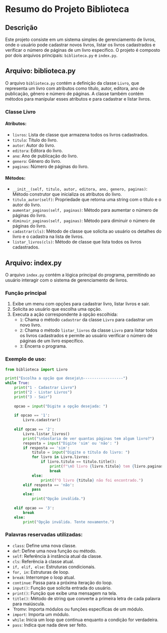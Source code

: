# Resumo do Projeto Biblioteca

## Descrição
Este projeto consiste em um sistema simples de gerenciamento de livros, onde o usuário pode cadastrar novos livros, listar os livros cadastrados e verificar o número de páginas de um livro específico. O projeto é composto por dois arquivos principais: `biblioteca.py` e `index.py`.

## Arquivo: biblioteca.py
O arquivo `biblioteca.py` contém a definição da classe `Livro`, que representa um livro com atributos como título, autor, editora, ano de publicação, gênero e número de páginas. A classe também contém métodos para manipular esses atributos e para cadastrar e listar livros.

### Classe Livro
#### Atributos:
- `livros`: Lista de classe que armazena todos os livros cadastrados.
- `titulo`: Título do livro.
- `autor`: Autor do livro.
- `editora`: Editora do livro.
- `ano`: Ano de publicação do livro.
- `genero`: Gênero do livro.
- `paginas`: Número de páginas do livro.

#### Métodos:
- `__init__(self, titulo, autor, editora, ano, genero, paginas)`: Método construtor que inicializa os atributos do livro.
- `titulo_autor(self)`: Propriedade que retorna uma string com o título e o autor do livro.
- `aumentar_paginas(self, paginas)`: Método para aumentar o número de páginas do livro.
- `diminuir_paginas(self, paginas)`: Método para diminuir o número de páginas do livro.
- `cadastrar(cls)`: Método de classe que solicita ao usuário os detalhes do livro e o cadastra na lista de livros.
- `listar_livros(cls)`: Método de classe que lista todos os livros cadastrados.

## Arquivo: index.py
O arquivo `index.py` contém a lógica principal do programa, permitindo ao usuário interagir com o sistema de gerenciamento de livros.

### Função principal
1. Exibe um menu com opções para cadastrar livro, listar livros e sair.
2. Solicita ao usuário que escolha uma opção.
3. Executa a ação correspondente à opção escolhida:
   - `1`: Chama o método `cadastrar` da classe `Livro` para cadastrar um novo livro.
   - `2`: Chama o método `listar_livros` da classe `Livro` para listar todos os livros cadastrados e permite ao usuário verificar o número de páginas de um livro específico.
   - `3`: Encerra o programa.

### Exemplo de uso:
```python
from biblioteca import Livro

print("Escolha a opção que deseja\n------------------")
while True:
    print("1 - Cadastrar Livro")
    print("2 - Listar Livros")
    print("3 - Sair")
    
    opcao = input("Digite a opção desejada: ")
    
    if opcao == '1':
        Livro.cadastrar()
        
    elif opcao == '2':
        Livro.listar_livros()
        print("\nGostaria de ver quantas páginas tem algum livro?")
        resposta = input("Digite 'sim' ou 'não': ")
        if resposta == 'sim':
            titulo = input("Digite o título do livro: ")
            for livro in Livro.livros:
                if livro.titulo == titulo.title():
                    print(f"\nO livro {livro.titulo} tem {livro.paginas} páginas.")
                    break
            else:
                print(f"O livro {titulo} não foi encontrado.")
        elif resposta == 'não':
            pass
        else:
            print("Opção inválida.")
    
    elif opcao == '3':
        break
    else:
        print("Opção inválida. Tente novamente.")
```
### Palavras reservadas utilizadas:
- `class`: Define uma nova classe.
- `def`: Define uma nova função ou método.
- `self`: Referência à instância atual da classe.
- `cls`: Referência à classe atual.
- `if, elif, else`: Estruturas condicionais.
- `for, in`: Estruturas de loop.
- `break`: Interrompe o loop atual.
- `continue`: Passa para a próxima iteração do loop.
- `input()`: Função que solicita entrada do usuário.
- `print()`: Função que exibe uma mensagem na tela.
- `title()`: Método de string que converte a primeira letra de cada palavra para maiúscula.
- `fromv: Importa módulos ou funções específicas de um módulo.
- `import`: Importa um módulo.
- `while`: Inicia um loop que continua enquanto a condição for verdadeira.
- `pass`: Indica que nada deve ser feito.
